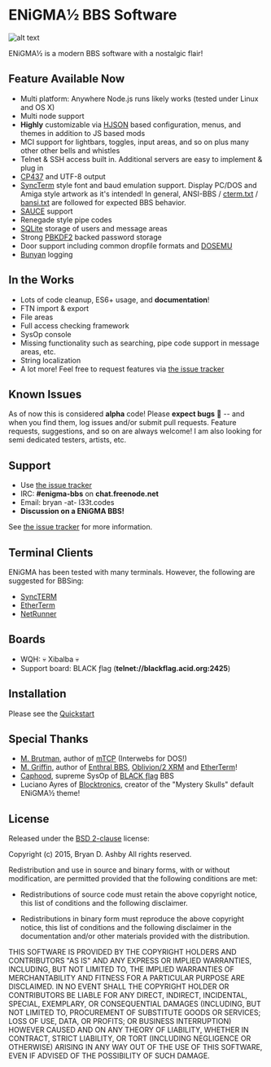 # ENiGMA½ BBS Software

![alt text](http://i325.photobucket.com/albums/k361/request4spam/enigma.ans_zps05w2ey4s.png "ENiGMA½ BBS")

ENiGMA½ is a modern BBS software with a nostalgic flair!


## Feature Available Now
 * Multi platform: Anywhere Node.js runs likely works (tested under Linux and OS X)
 * Multi node support
 * **Highly** customizable via [HJSON](http://hjson.org/) based configuration, menus, and themes in addition to JS based mods
 * MCI support for lightbars, toggles, input areas, and so on plus many other other bells and whistles
 * Telnet & SSH access built in. Additional servers are easy to implement & plug in
 * [CP437](http://www.ascii-codes.com/) and UTF-8 output
 * [SyncTerm](http://syncterm.bbsdev.net/) style font and baud emulation support. Display PC/DOS and Amiga style artwork as it's intended! In general, ANSI-BBS / [cterm.txt](http://cvs.synchro.net/cgi-bin/viewcvs.cgi/*checkout*/src/conio/cterm.txt?content-type=text%2Fplain&revision=HEAD) / [bansi.txt](http://www.bbsdocumentary.com/library/PROGRAMS/GRAPHICS/ANSI/bansi.txt) are followed for expected BBS behavior.
 * [SAUCE](http://www.acid.org/info/sauce/sauce.htm) support
 * Renegade style pipe codes
 * [SQLite](http://sqlite.org/) storage of users and message areas
 * Strong [PBKDF2](https://en.wikipedia.org/wiki/PBKDF2) backed password storage
 * Door support including common dropfile formats and [DOSEMU](http://www.dosemu.org/)
 * [Bunyan](https://github.com/trentm/node-bunyan) logging

## In the Works
* Lots of code cleanup, ES6+ usage, and **documentation**!
* FTN import & export
* File areas
* Full access checking framework
* SysOp console
* Missing functionality such as searching, pipe code support in message areas, etc.
* String localization
* A lot more! Feel free to request features via [the issue tracker](https://github.com/NuSkooler/enigma-bbs/issues)

## Known Issues
As of now this is considered **alpha** code! Please **expect bugs** :bug: -- and when you find them, log issues and/or submit pull requests. Feature requests, suggestions, and so on are always welcome! I am also looking for semi dedicated testers, artists, etc.

## Support
* Use [the issue tracker](https://github.com/NuSkooler/enigma-bbs/issues)
* IRC: **#enigma-bbs** on **chat.freenode.net**
* Email: bryan -at- l33t.codes
* **Discussion on a ENiGMA BBS!**

See [the issue tracker](https://github.com/NuSkooler/enigma-bbs/issues) for more information.

## Terminal Clients
ENiGMA has been tested with many terminals. However, the following are suggested for BBSing:
* [SyncTERM](http://syncterm.bbsdev.net/)
* [EtherTerm](https://github.com/M-griffin/EtherTerm)
* [NetRunner](http://mysticbbs.com/downloads.html)

## Boards
* WQH: :skull: Xibalba :skull:
* Support board: BLACK ƒlag (**telnet://blackflag.acid.org:2425**)


## Installation
Please see the [Quickstart](docs/index.md#quickstart)

## Special Thanks
* [M. Brutman](http://www.brutman.com/), author of [mTCP](http://www.brutman.com/mTCP/mTCP.html) (Interwebs for DOS!)
* [M. Griffin](https://github.com/M-griffin), author of [Enthral BBS](https://github.com/M-griffin/Enthral), [Oblivion/2 XRM](https://github.com/M-griffin/Oblivion2-XRM) and [EtherTerm](https://github.com/M-griffin/EtherTerm)!
* [Caphood](http://www.reddit.com/user/Caphood), supreme SysOp of [BLACK ƒlag](http://www.bbsnexus.com/directory/listing/blackflag.html) BBS
* Luciano Ayres of [Blocktronics](http://blocktronics.org/), creator of the "Mystery Skulls" default ENiGMA½ theme!

## License
Released under the [BSD 2-clause](https://opensource.org/licenses/BSD-2-Clause) license:

Copyright (c) 2015, Bryan D. Ashby
All rights reserved.

Redistribution and use in source and binary forms, with or without
modification, are permitted provided that the following conditions are met:

* Redistributions of source code must retain the above copyright notice, this
  list of conditions and the following disclaimer.

* Redistributions in binary form must reproduce the above copyright notice,
  this list of conditions and the following disclaimer in the documentation
  and/or other materials provided with the distribution.

THIS SOFTWARE IS PROVIDED BY THE COPYRIGHT HOLDERS AND CONTRIBUTORS "AS IS"
AND ANY EXPRESS OR IMPLIED WARRANTIES, INCLUDING, BUT NOT LIMITED TO, THE
IMPLIED WARRANTIES OF MERCHANTABILITY AND FITNESS FOR A PARTICULAR PURPOSE ARE
DISCLAIMED. IN NO EVENT SHALL THE COPYRIGHT HOLDER OR CONTRIBUTORS BE LIABLE
FOR ANY DIRECT, INDIRECT, INCIDENTAL, SPECIAL, EXEMPLARY, OR CONSEQUENTIAL
DAMAGES (INCLUDING, BUT NOT LIMITED TO, PROCUREMENT OF SUBSTITUTE GOODS OR
SERVICES; LOSS OF USE, DATA, OR PROFITS; OR BUSINESS INTERRUPTION) HOWEVER
CAUSED AND ON ANY THEORY OF LIABILITY, WHETHER IN CONTRACT, STRICT LIABILITY,
OR TORT (INCLUDING NEGLIGENCE OR OTHERWISE) ARISING IN ANY WAY OUT OF THE USE
OF THIS SOFTWARE, EVEN IF ADVISED OF THE POSSIBILITY OF SUCH DAMAGE.
